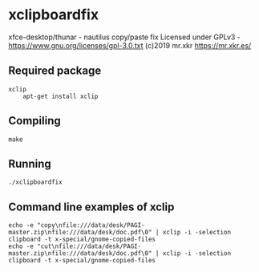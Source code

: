 # xclipboardfix

xfce-desktop/thunar - nautilus copy/paste fix
Licensed under GPLv3 - https://www.gnu.org/licenses/gpl-3.0.txt
(c)2019 mr.xkr https://mr.xkr.es/

## Required package
	xclip
		apt-get install xclip

## Compiling
	make

## Running
	./xclipboardfix

## Command line examples of xclip
	echo -e "copy\nfile:///data/desk/PAGI-master.zip\nfile:///data/desk/doc.pdf\0" | xclip -i -selection clipboard -t x-special/gnome-copied-files
	echo -e "cut\nfile:///data/desk/PAGI-master.zip\nfile:///data/desk/doc.pdf\0" | xclip -i -selection clipboard -t x-special/gnome-copied-files
